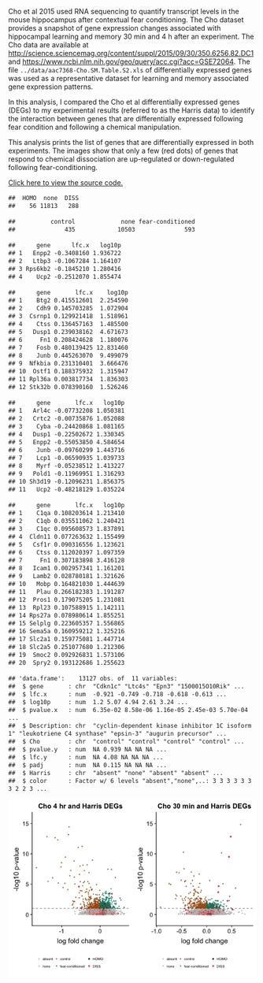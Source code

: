 Cho et al 2015 used RNA sequencing to quantify transcript levels in the
mouse hippocampus after contextual fear conditioning. The Cho dataset
provides a snapshot of gene expression changes associated with
hippocampal learning and memory 30 min and 4 h after an experiment. The
Cho data are available at
<http://science.sciencemag.org/content/suppl/2015/09/30/350.6256.82.DC1>
and <https://www.ncbi.nlm.nih.gov/geo/query/acc.cgi?acc=GSE72064>. The
file `../data/aac7368-Cho.SM.Table.S2.xls` of differentially expressed
genes was used as a representative dataset for learning and memory
associated gene expression patterns.

In this analysis, I compared the Cho et al differentially expressed
genes (DEGs) to my experimental results (referred to as the Harris data)
to identify the interaction between genes that are differentially
expressed following fear condition and following a chemical
manipulation.

This analysis prints the list of genes that are differentially expressed
in both experiments. The images show that only a few (red dots) of genes
that respond to chemical dissociation are up-regulated or down-regulated
following fear-conditioning.

[Click here to view the source code.](./08-genelists.Rmd)

    ##  HOMO  none  DISS 
    ##    56 11813   288

    ##          control             none fear-conditioned 
    ##              435            10503              593

    ##      gene      lfc.x   log10p
    ## 1   Enpp2 -0.3408160 1.936722
    ## 2   Ltbp3 -0.1067284 1.164107
    ## 3 Rps6kb2 -0.1845210 1.280416
    ## 4    Ucp2 -0.2512070 1.855474

    ##      gene       lfc.x    log10p
    ## 1    Btg2 0.415512601  2.254590
    ## 2    Cdh9 0.145703285  1.072904
    ## 3  Csrnp1 0.129921418  1.518961
    ## 4    Ctss 0.136457163  1.485500
    ## 5   Dusp1 0.239038162  4.671673
    ## 6     Fn1 0.208424628  1.180076
    ## 7    Fosb 0.480139425 12.831460
    ## 8    Junb 0.445263070  9.499079
    ## 9  Nfkbia 0.231310401  3.666476
    ## 10  Ostf1 0.188375932  1.315947
    ## 11 Rpl36a 0.003817734  1.836303
    ## 12 Stk32b 0.078390160  1.526246

    ##      gene       lfc.x   log10p
    ## 1   Arl4c -0.07732208 1.050381
    ## 2   Crtc2 -0.00735876 1.052088
    ## 3    Cyba -0.24420868 1.081165
    ## 4   Dusp1 -0.22502672 1.330345
    ## 5   Enpp2 -0.55053850 4.584654
    ## 6    Junb -0.09760299 1.443716
    ## 7    Lcp1 -0.06590935 1.039733
    ## 8    Myrf -0.05238512 1.413227
    ## 9   Pold1 -0.11969951 1.316293
    ## 10 Sh3d19 -0.12096231 1.856375
    ## 11   Ucp2 -0.48218129 1.035224

    ##      gene       lfc.x   log10p
    ## 1    C1qa 0.108203614 1.213410
    ## 2    C1qb 0.035511062 1.240421
    ## 3    C1qc 0.095608573 1.837891
    ## 4  Cldn11 0.077263632 1.155499
    ## 5   Csf1r 0.090316556 1.123621
    ## 6    Ctss 0.112020397 1.097359
    ## 7     Fn1 0.307183898 3.416128
    ## 8   Icam1 0.002957341 1.161201
    ## 9   Lamb2 0.028780181 1.321626
    ## 10   Mobp 0.164821030 1.444639
    ## 11   Plau 0.266182383 1.191287
    ## 12  Pros1 0.179075205 1.231081
    ## 13  Rpl23 0.107588915 1.142111
    ## 14 Rps27a 0.078980614 1.855251
    ## 15 Selplg 0.223605357 1.556865
    ## 16 Sema5a 0.160959212 1.325216
    ## 17 Slc2a1 0.159775081 1.447714
    ## 18 Slc2a5 0.251077680 1.212306
    ## 19  Smoc2 0.092926831 1.573106
    ## 20  Spry2 0.193122686 1.255623

    ## 'data.frame':    13127 obs. of  11 variables:
    ##  $ gene       : chr  "Cdkn1c" "Ltc4s" "Epn3" "1500015O10Rik" ...
    ##  $ lfc.x      : num  -0.921 -0.749 -0.718 -0.618 -0.613 ...
    ##  $ log10p     : num  1.2 5.07 4.94 2.61 3.24 ...
    ##  $ pvalue.x   : num  6.35e-02 8.58e-06 1.16e-05 2.45e-03 5.70e-04 ...
    ##  $ Description: chr  "cyclin-dependent kinase inhibitor 1C isoform 1" "leukotriene C4 synthase" "epsin-3" "augurin precursor" ...
    ##  $ Cho        : chr  "control" "control" "control" "control" ...
    ##  $ pvalue.y   : num  NA 0.939 NA NA NA ...
    ##  $ lfc.y      : num  NA 4.08 NA NA NA ...
    ##  $ padj       : num  NA 0.115 NA NA NA ...
    ##  $ Harris     : chr  "absent" "none" "absent" "absent" ...
    ##  $ color      : Factor w/ 6 levels "absent","none",..: 3 3 3 3 3 3 3 2 2 3 ...

![](../figures/08-genelists/overlap-1.png)
